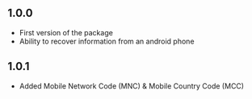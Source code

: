 ## 1.0.0

* First version of the package
* Ability to recover information from an android phone

## 1.0.1

* Added Mobile Network Code (MNC) & Mobile Country Code (MCC)
